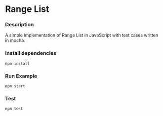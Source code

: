 # Range List

### Description

A simple implementation of Range List in JavaScript with test cases written in mocha.

### Install dependencies

```
npm install
```

### Run Example

```
npm start
```

### Test

```
npm test
```

